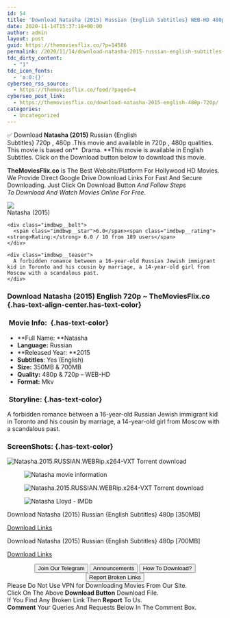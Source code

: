 ```yaml
---
id: 54
title: 'Download Natasha (2015) Russian {English Subtitles} WEB-HD 480p [350MB] || 720p [700MB]'
date: 2020-11-14T15:37:18+00:00
author: admin
layout: post
guid: https://themoviesflix.co/?p=14586
permalink: /2020/11/14/download-natasha-2015-russian-english-subtitles-web-hd-480p-350mb-720p-700mb/
tdc_dirty_content:
  - "1"
tdc_icon_fonts:
  - 'a:0:{}'
cyberseo_rss_source:
  - https://themoviesflix.co/feed/?paged=4
cyberseo_post_link:
  - https://themoviesflix.co/download-natasha-2015-english-480p-720p/
categories:
  - Uncategorized
---
```

✅ Download&nbsp;**Natasha (2015)** Russian {English Subtitles}&nbsp;720p&nbsp;,&nbsp;480p&nbsp;.This&nbsp;movie and available in&nbsp;720p&nbsp;,&nbsp;480p&nbsp;qualities. This movie is based on**&nbsp;&nbsp;Drama.&nbsp;**This movie is available in English Subtitles. Click on the Download button below to download this movie.

**TheMoviesFlix.co**&nbsp;is The Best Website/Platform For Hollywood HD Movies. We Provide Direct Google Drive Download Links For Fast And Secure Downloading. Just Click On Download Button&nbsp;_And Follow Steps To&nbsp;Download And Watch Movies Online For Free_.

<div class="imdbwp imdbwp--movie dark">
  <div class="imdbwp__thumb">
    <a class="imdbwp__link" target="_blank" title="Natasha" href="https://www.imdb.com/title/tt3866526/" rel="nofollow noopener noreferrer"><img class="imdbwp__img" src="https://m.media-amazon.com/images/M/MV5BMjA4ODAyOTIxMl5BMl5BanBnXkFtZTgwNTAwMjAxNzE@._V1_SX300.jpg" /></a>
  </div>
  
  <div class="imdbwp__content">
    <div class="imdbwp__header">
      <span class="imdbwp__title">Natasha</span> (2015)
    </div>
    
    <div class="imdbwp__belt">
      <span class="imdbwp__star">6.0</span><span class="imdbwp__rating"><strong>Rating:</strong> 6.0 / 10 from 189 users</span>
    </div>
    
    <div class="imdbwp__teaser">
      A forbidden romance between a 16-year-old Russian Jewish immigrant kid in Toronto and his cousin by marriage, a 14-year-old girl from Moscow with a scandalous past.
    </div>
  </div>
</div>

### Download Natasha (2015)&nbsp;English&nbsp;720p&nbsp;~ TheMoviesFlix.co {.has-text-align-center.has-text-color}

### &nbsp;Movie Info:&nbsp; {.has-text-color}

  * **Full Name:&nbsp;**Natasha
  * **Language:**&nbsp;Russian
  * **Released Year:&nbsp;**2015
  * **Subtitles**: Yes (English)
  * **Size:**&nbsp;350MB & 700MB
  * **Quality:**&nbsp;480p & 720p – WEB-HD
  * **Format:**&nbsp;Mkv

### &nbsp;Storyline: {.has-text-color}

A forbidden romance between a 16-year-old Russian Jewish immigrant kid in Toronto and his cousin by marriage, a 14-year-old girl from Moscow with a scandalous past.

### ScreenShots: {.has-text-color}<figure class="wp-block-image alignwide">

![Natasha.2015.RUSSIAN.WEBRip.x264-VXT Torrent download](https://imagecurl.com/images/69211921191428700171_thumb.png) </figure> <figure class="wp-block-image alignwide">![Natasha movie information](https://www.cinemaclock.com/images/580x326/69/natasha__2015_9246.jpg)</figure> <figure class="wp-block-image alignwide">![Natasha.2015.RUSSIAN.WEBRip.x264-VXT Torrent download](https://imagecurl.com/images/84340155931715464165_thumb.png)</figure> <figure class="wp-block-image alignwide">![Natasha Lloyd - IMDb](https://m.media-amazon.com/images/M/MV5BMjQwMzAxNzQ5OF5BMl5BanBnXkFtZTgwMDQ1Mzc5NTE@._V1_UX477_CR0,0,477,268_AL_.jpg)</figure> 

<p class="has-text-align-center has-text-color has-medium-font-size">
  Download Natasha (2015) Russian {English Subtitles} 480p [350MB]
</p>

<span class="mb-center maxbutton-3-center"><span class="maxbutton-3-container mb-container"><a class="maxbutton-3 maxbutton maxbutton-post-button" target="_blank" rel="nofollow noopener noreferrer" href="https://coinquint.com/a19987/"><span class="mb-text">Download Links</span></a></span></span>

<p class="has-text-align-center has-text-color has-medium-font-size">
  Download Natasha (2015) Russian {English Subtitles} 480p [700MB]
</p>

<span class="mb-center maxbutton-3-center"><span class="maxbutton-3-container mb-container"><a class="maxbutton-3 maxbutton maxbutton-post-button" target="_blank" rel="nofollow noopener noreferrer" href="https://coinquint.com/a19989/"><span class="mb-text">Download Links</span></a></span></span>

<center>
</center>

<center>
  <a href="https://t.me/themoviesflixcom" target="_blank" data-wpel-link="external" rel="nofollow external noopener noreferrer"><button class="button button5">Join Our Telegram</button></a> <a href="https://themoviesflix.co/download-natasha-2015-english-480p-720p/#" target="_blank" data-wpel-link="external" rel="nofollow external noopener noreferrer"><button class="button button5">Announcements</button></a> <a href="https://themoviesflix.com/how-to-download/" target="_blank" data-wpel-link="external" rel="nofollow external noopener noreferrer"><button class="button button5">How To Download?</button></a> <a href="https://themoviesflix.co/download-natasha-2015-english-480p-720p/#" target="_blank" data-wpel-link="external" rel="nofollow external noopener noreferrer"><button class="button button5">Report Broken Links</button></a>
</center>

<div class="alert alert-danger">
  Please Do Not Use VPN for Downloading Movies From Our Site.
</div>

<div class="alert alert-success">
  Click On The Above <strong>Download Button</strong> Download File.
</div>

<div class="alert alert-warning">
  If You Find Any Broken Link Then <strong>Report</strong> To Us.
</div>

<div class="alert alert-info">
  <strong>Comment</strong> Your Queries And Requests Below In The Comment Box.
</div>